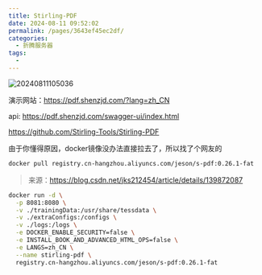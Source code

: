 ```yaml
---
title: Stirling-PDF
date: 2024-08-11 09:52:02
permalink: /pages/3643ef45ec2df/
categories:
  - 折腾服务器
tags:
  -
---
```


![20240811105036](https://gcore.jsdelivr.net/gh/wu529778790/image/blog/20240811105036.png)

演示网站：<https://pdf.shenzjd.com/?lang=zh_CN>

api: <https://pdf.shenzjd.com/swagger-ui/index.html>

<!-- more -->

<https://github.com/Stirling-Tools/Stirling-PDF>

由于你懂得原因，docker镜像没办法直接拉去了，所以找了个网友的

```bash
docker pull registry.cn-hangzhou.aliyuncs.com/jeson/s-pdf:0.26.1-fat
```

> 来源：<https://blog.csdn.net/jks212454/article/details/139872087>

```bash
docker run -d \
  -p 8081:8080 \
  -v ./trainingData:/usr/share/tessdata \
  -v ./extraConfigs:/configs \
  -v ./logs:/logs \
  -e DOCKER_ENABLE_SECURITY=false \
  -e INSTALL_BOOK_AND_ADVANCED_HTML_OPS=false \
  -e LANGS=zh_CN \
  --name stirling-pdf \
  registry.cn-hangzhou.aliyuncs.com/jeson/s-pdf:0.26.1-fat
```
